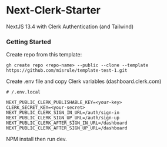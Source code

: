# Next-Clerk-Starter

NextJS 13.4 with Clerk Authentication (and Tailwind)

### Getting Started

Create repo from this template:
```
gh create repo <repo-name> --public --clone --template https://github.com/misrule/template-test-1.git
```

Create .env file and copy Clerk variables (dashboard.clerk.com)
```
# /.env.local

NEXT_PUBLIC_CLERK_PUBLISHABLE_KEY=<your-key>
CLERK_SECRET_KEY=<your-secret>
NEXT_PUBLIC_CLERK_SIGN_IN_URL=/auth/sign-in
NEXT_PUBLIC_CLERK_SIGN_UP_URL=/auth/sign-up
NEXT_PUBLIC_CLERK_AFTER_SIGN_IN_URL=/dashboard
NEXT_PUBLIC_CLERK_AFTER_SIGN_UP_URL=/dashboard
```

NPM install then run dev.
